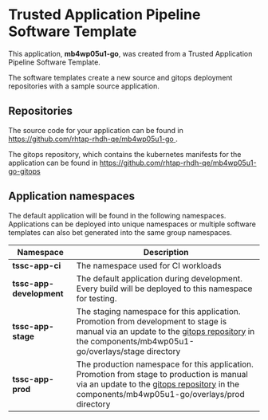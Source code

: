 # Trusted Application Pipeline Software Template

This application, **mb4wp05u1-go**, was created from a Trusted Application Pipeline Software Template.

The software templates create a new source and gitops deployment repositories with a sample source application. 

## Repositories

The source code for your application can be found in [https://github.com/rhtap-rhdh-qe/mb4wp05u1-go ](https://github.com/rhtap-rhdh-qe/mb4wp05u1-go ).
 
The gitops repository, which contains the kubernetes manifests for the application can be found in 
[https://github.com/rhtap-rhdh-qe/mb4wp05u1-go-gitops ](https://github.com/rhtap-rhdh-qe/mb4wp05u1-go-gitops ) 

## Application namespaces 

The default application will be found in the following namespaces. Applications can be deployed into unique namespaces or multiple software templates can also bet generated into the same group namespaces.  

|  Namespace   |  Description   |  
| -------- | -------- |
| **tssc-app-ci** | The namespace used for CI workloads |
| **tssc-app-development** | The default application during development. Every build will be deployed to this namespace for testing. |
| **tssc-app-stage** | The staging namespace for this application. Promotion from development to stage is manual via an update to the [gitops repository](https://github.com/rhtap-rhdh-qe/mb4wp05u1-go-gitops ) in the components/mb4wp05u1-go/overlays/stage directory |
| **tssc-app-prod** | The production namespace for this application. Promotion from stage to production is manual via an update to the [gitops repository](https://github.com/rhtap-rhdh-qe/mb4wp05u1-go-gitops ) in the components/mb4wp05u1-go/overlays/prod directory |